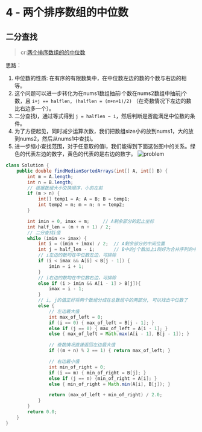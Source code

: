 # 4 - 两个排序数组的中位数


## 二分查找
> cr:[两个排序数组的的中位数](https://zhuanlan.zhihu.com/p/33168674)

思路：
1. 中位数的性质: 在有序的有限数集中，在中位数左边的数的个数与右边的相等。
2. 这个问题可以进一步转化为在nums1数组抽前i个数在nums2数组中抽前j个数，且
`i+j == halflen, (halflen = (m+n+1)/2)`
（在奇数情况下左边的数比右边多一个）。
3. 二分查找i，通过等式得到
`j = halflen − i`，然后判断是否能满足中位数的条件。
4. 为了方便起见，同时减少运算次数，我们把数组size小的放到nums1，大的放到nums2，然后从nums1中查找i。
5. 进一步缩小查找范围，对于任意取的值i，我们能得到下面这张图中的关系。绿色的代表左边的数字，黄色的代表的是右边的数字。
![problem](images/idea.png)

```java
class Solution {
    public double findMedianSortedArrays(int[] A, int[] B) {
        int m = A.length;
        int n = B.length;
        // 根据数组大小交换顺序，小的在前
        if (m > n) {
            int[] temp1 = A; A = B; B = temp1;
            int temp2 = m; m = n; n = temp2;
        }

        int imin = 0, imax = m;     // A剩余部分的起止坐标
        int half_len = (m + n + 1) / 2;
        // 二分查找i值
        while (imin <= imax) {
            int i = (imin + imax) / 2;  // A剩余部分的中间位置
            int j = half_len - i;       // B中的j个数加上i刚好为合并序列的中间个数
            // i左边的数均在中位数左边，可排除
            if (i < imax && A[i] < B[j - 1]) {
                imin = i + 1;
            } 
            // i右边的数均在中位数右边，可排除
            else if (i > imin && A[i - 1] > B[j]){
                imax = i - 1;
            } 
            // i, j的值正好将两个数组分成在总数组中的两部分, 可以找出中位数了
            else {
                // 左边最大值
                int max_of_left = 0;
                if (i == 0) { max_of_left = B[j - 1]; }
                else if (j == 0) { max_of_left = A[i - 1]; }
                else { max_of_left = Math.max(A[i - 1], B[j - 1]); }

                // 奇数情况直接返回左边最大值
                if ((m + n) % 2 == 1) { return max_of_left; }

                // 右边最小值
                int min_of_right = 0;
                if (i == m) { min_of_right = B[j]; }
                else if (j == n) {min_of_right = A[i]; }
                else { min_of_right = Math.min(A[i], B[j]); }

                return (max_of_left + min_of_right) / 2.0;
            }
        }
        return 0.0;
    }
}
```